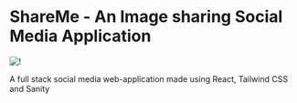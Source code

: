 # ShareMe - An Image sharing Social Media Application
![!](https://img.shields.io/badge/Made%20with-VSCode-1f425f.svg)

A full stack social media web-application made using React, Tailwind CSS and Sanity
